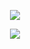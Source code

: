 <p align="center">
  <img src="https://github-readme-stats.vercel.app/api?username=Eniamza&show_icons=true&count_private=true&theme=algolia" />
</p>

<p align="center">
  <img align="center" src="https://github-readme-stats.vercel.app/api/top-langs/?username=HarshKhandeparkar&layout=compact&theme=tokyonight" />
</p>
